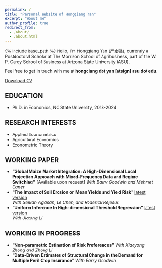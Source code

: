 ```yaml
---
permalink: /
title: "Personal Website of Hongqiang Yan"
excerpt: "About me"
author_profile: true
redirect_from: 
  - /about/
  - /about.html
---
```

{% include base_path %}
Hello, I'm Hongqiang Yan (严宏强), currently a Postdoctoral Scholar at The Morrison School of Agribusiness, part of the W. P. Carey School of Business at Arizona State University (ASU).

Feel free to get in touch with me at **hongqiang dot yan [atsign] asu dot edu**.

[Download CV](https://hongqiangyan.github.io/files/Hongqiang_CV.pdf)


## EDUCATION
* Ph.D. in Economics, NC State University, 2018-2024
 
## RESEARCH INTERESTS
 * Applied Econometrics
 * Agricultural Economics
 * Econometric Theory
   
## WORKING PAPER
* __"Global Maize Market Integration: A High-Dimensional Local Projection Approach with Mixed-Frequency Data and Regime Switching"__ [Available upon request] 
  *With Barry Goodwin and Mehmet Caner*  
* __"The Impact of Soil Erosion on Mean Yields and Yield Risk"__ [latest version](https://hongqiangyan.github.io/files/Yan_Aglasan_Chen_Rejesus_Erosion_Yield.pdf)  
  *With Serkan Aglasan, Le Chen, and Roderick Rejesus*  
* __"Uniform Inference In High-dimensional Threshold Regression"__ [latest version](https://hongqiangyan.github.io/files/Li_Yan_LASSO_Threshold.pdf)  
  *With Jiatong Li*
  
## WORKING IN PROGRESS
* __"Non-parametric Estimation of Risk Preferences"__ 
 *With Xiaoyong Zheng and Zheng Li*  
* __"Data-Driven Estimates of Structural Change in the Demand for Multiple Peril Crop Insurance"__
 *With Barry Goodwin*  
